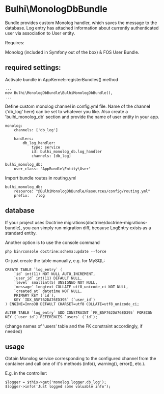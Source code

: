 # Bulhi\MonologDbBundle

Bundle provides custom Monolog handler, which saves the message to the database. Log entry has attached information about currently authenticated user via association to User entity.

Requires:

Monolog (included in Symfony out of the box) & FOS User Bundle.

## required settings:

Activate bundle in AppKernel::registerBundles() method
    
    ...
    new Bulhi\MonologDbBundle\BulhiMonologDbBundle(),
    ...

Define custom monolog channel in config.yml file. Name of the channel ('db_log' here) can be set to whatever you like.
Also create a 'bulhi_monolog_db' section and provide the name of user entity in your app.

    monolog:
        channels: ['db_log']

        handlers:
            db_log_handler:
                type: service
                id: bulhi_monolog_db.log_handler
                channels: [db_log]

    bulhi_monolog_db:
        user_class: 'AppBundle\Entity\User'

Import bundle routes in routing.yml
    
    bulhi_monolog_db:
        resource: "@BulhiMonologDbBundle/Resources/config/routing.yml"
        prefix:   /log

## database

If your project uses Doctrine migrations(doctrine/doctrine-migrations-bundle), you can simply run migration diff, because LogEntry exists as a standard entity.

Another option is to use the console command
    
    php bin/console doctrine:schema:update --force

Or just create the table manually, e.g. for MySQL:

    CREATE TABLE `log_entry` (
        `id` int(11) NOT NULL AUTO_INCREMENT,
        `user_id` int(11) DEFAULT NULL,
        `level` smallint(5) UNSIGNED NOT NULL,
        `message` longtext COLLATE utf8_unicode_ci NOT NULL,
        `created_at` datetime NOT NULL,
        PRIMARY KEY (`id`),
        KEY `IDX_B5F762DA76ED395` (`user_id`)
    ) ENGINE=InnoDB DEFAULT CHARSET=utf8 COLLATE=utf8_unicode_ci;

    ALTER TABLE `log_entry` ADD CONSTRAINT `FK_B5F762DA76ED395` FOREIGN KEY (`user_id`) REFERENCES `users` (`id`);

(change names of 'users' table and the FK constraint accordingly, if needed)

## usage

Obtain Monolog service corresponding to the configured channel from the container and call one of it's methods (info(), warning(), error(), etc.).

E.g. in the controller:

    $logger = $this->get('monolog.logger.db_log');
    $logger->info('Just logged some valuable info');